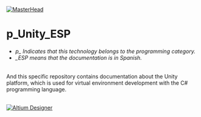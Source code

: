 [![MasterHead](http://dicer0.com/wp-content/uploads/2023/09/Unity-di_cer0-Banner.png)](https://dicer0.com/#skills)
# p_Unity_ESP
<h6 align="justify">
  <ul>
    <li>p_ Indicates that this technology belongs to the programming category.</li>
    <li>_ESP means that the documentation is in Spanish.</li>
  </ul>
</h6>
And this specific repository contains documentation about the Unity platform, which is used for virtual environment development with the C# programming language.
&nbsp;
<br/>
&nbsp;

[![Altium Designer](http://dicer0.com/wp-content/uploads/2023/11/p_Unity.png)](https://dicer0.com/#skills)
